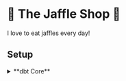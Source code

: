 # 🥪 The Jaffle Shop 🦘

I love to eat jaffles every day!

## Setup

<details>
<summary>**dbt Core**</summary>
</details>

